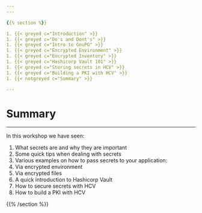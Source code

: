 ```yaml
---
---

{{% section %}}

1. {{< greyed c="Introduction" >}}
1. {{< greyed c="Do's and Dont's" >}}
1. {{< greyed c="Intro to GnuPG" >}}
1. {{< greyed c="Encrypted Environment" >}}
1. {{< greyed c="Encrypted Inventory" >}}
1. {{< greyed c="Hashicorp Vault 101" >}}
1. {{< greyed c="Storing secrets in HCV" >}}
1. {{< greyed c="Building a PKI with HCV" >}}
1. {{< notgreyed c="Summary" >}}

---
```


# Summary

---

In this workshop we have seen:

1. What secrets are and why they are important
2. Some quick tips when dealing with secrets
3. Various examples on how to pass secrets to your application:
 1. Via encrypted environment
 2. Via encrypted files
4. A quick introduction to Hashicorp Vault
5. How to secure secrets with HCV
6. How to build a PKI with HCV

{{% /section %}}
